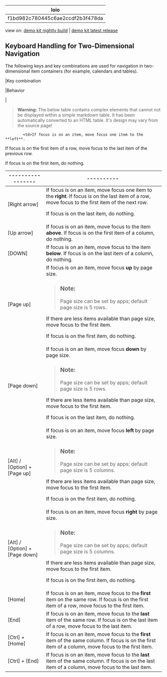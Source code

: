 <!-- loiof1bd982c780445c6ae2ccdf2b3f478da -->

| loio |
| -----|
| f1bd982c780445c6ae2ccdf2b3f478da |

<div id="loio">

view on: [demo kit nightly build](https://openui5nightly.hana.ondemand.com/#/topic/f1bd982c780445c6ae2ccdf2b3f478da) | [demo kit latest release](https://openui5.hana.ondemand.com/#/topic/f1bd982c780445c6ae2ccdf2b3f478da)</div>

## Keyboard Handling for Two-Dimensional Navigation

The following keys and key combinations are used for navigation in two-dimensional item containers \(for example, calendars and tables\).

|Key combination

|Behavior

|
 > **Warning:** The below table contains complex elements that cannot not be displayed within a simple markdown table. It has been automatically converted to an HTML table. It's design may vary from the source page!

<table>
	<thead>
		<tr>
			<th>-----------------</th>
			<th>----------</th>
		</tr>
	</thead>
	<tbody>

			<td>If focus is on an item, move focus one item to the **left**.
If focus is on the first item of a row, move focus to the last item of the previous row.

If focus is on the first item, do nothing.
			</td>
		</tr>
		<tr>
			<td> [Right arrow\]
			</td>
			<td>If focus is on an item, move focus one item to the **right**.
If focus is on the last item of a row, move focus to the first item of the next row.

If focus is on the last item, do nothing.
			</td>
		</tr>
		<tr>
			<td> [Up arrow\]
			</td>
			<td>If focus is on an item, move focus to the item **above**.
If focus is on the first item of a column, do nothing.
			</td>
		</tr>
		<tr>
			<td> [DOWN\]
			</td>
			<td>If focus is on an item, move focus to the item **below**.
If focus is on the last item of a column, do nothing.
			</td>
		</tr>
		<tr>
			<td>[Page up\]
			</td>
			<td>If focus is on an item, move focus **up** by page size.
 > ### Note:  
 > Page size can be set by apps; default page size is 5 rows.

If there are less items available than page size, move focus to the first item.

If focus is on the first item, do nothing.
			</td>
		</tr>
		<tr>
			<td>[Page down\]
			</td>
			<td>If focus is on an item, move focus **down** by page size.
 > ### Note:  
 > Page size can be set by apps; default page size is 5 rows.

If there are less items available than page size, move focus to the first item.

If focus is on the last item, do nothing.
			</td>
		</tr>
		<tr>
			<td> [Alt\] / [Option\] + [Page up\] 
			</td>
			<td>If focus is on an item, move focus **left** by page size.
 > ### Note:  
 > Page size can be set by apps; default page size is 5 columns.

If there are less items available than page size, move focus to the first item.

If focus is on the first item, do nothing.
			</td>
		</tr>
		<tr>
			<td> [Alt\] / [Option\] + [Page down\] 
			</td>
			<td>If focus is on an item, move focus **right** by page size.
 > ### Note:  
 > Page size can be set by apps; default page size is 5 columns.

If there are less items available than page size, move focus to the first item.

If focus is on the first item, do nothing.
			</td>
		</tr>
		<tr>
			<td>[Home\]
			</td>
			<td>If focus is on an item, move focus to the **first** item on the same row.
If focus is on the first item of a row, move focus to the first item.
			</td>
		</tr>
		<tr>
			<td>[End\]
			</td>
			<td>If focus is on an item, move focus to the **last** item of the same row.
If focus is on the last item of a row, move focus to the last item.
			</td>
		</tr>
		<tr>
			<td> [Ctrl\] + [Home\] 
			</td>
			<td>If focus is on an item, move focus to the **first** item of the same column.
If focus is on the first item of a column, move focus to the first item.
			</td>
		</tr>
		<tr>
			<td> [Ctrl\] + [End\] 
			</td>
			<td>If focus is on an item, move focus to the **last** item of the same column.
If focus is on the last item of a column, move focus to the last item.
			</td>
		</tr>
	</tbody>
</table>

